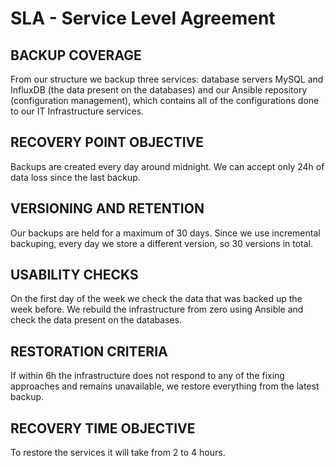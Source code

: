# SLA - Service Level Agreement

## BACKUP COVERAGE

From our structure we backup three services: database servers MySQL and InfluxDB (the data present on the databases)
and our Ansible repository (configuration management), which contains all of the configurations done to our IT
Infrastructure services.


## RECOVERY POINT OBJECTIVE 

Backups are created every day around midnight. We can accept only 24h of data loss since the last backup.


## VERSIONING AND RETENTION

Our backups are held for a maximum of 30 days. Since we use incremental backuping, every day we store a different version, 
so 30 versions in total.


## USABILITY CHECKS

On the first day of the week we check the data that was backed up the week before. We rebuild the infrastructure from zero using 
Ansible and check the data present on the databases.


## RESTORATION CRITERIA

If within 6h the infrastructure does not respond to any of the fixing approaches and remains 
unavailable, we restore everything from the latest backup.


## RECOVERY TIME OBJECTIVE

To restore the services it will take from 2 to 4 hours.
